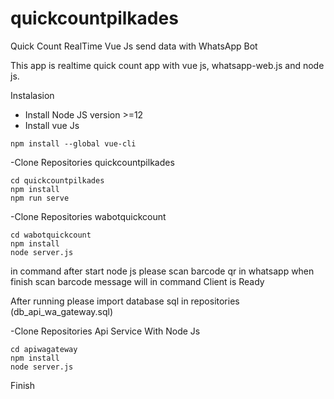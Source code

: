 # quickcountpilkades
Quick Count RealTime Vue Js send data with WhatsApp Bot

This app is realtime quick count app with vue js, whatsapp-web.js and node js.


Instalasion 
- Install Node JS version >=12
- Install vue Js   	

```
npm install --global vue-cli
```

-Clone Repositories quickcountpilkades

```
cd quickcountpilkades
npm install
npm run serve
```

-Clone Repositories wabotquickcount

```
cd wabotquickcount
npm install
node server.js
```
in command after start node js please scan barcode qr in whatsapp 
when finish scan barcode message will in command Client is Ready 

After running please import database sql in repositories (db_api_wa_gateway.sql)

-Clone Repositories Api Service With Node Js 

```
cd apiwagateway
npm install
node server.js
```


Finish
